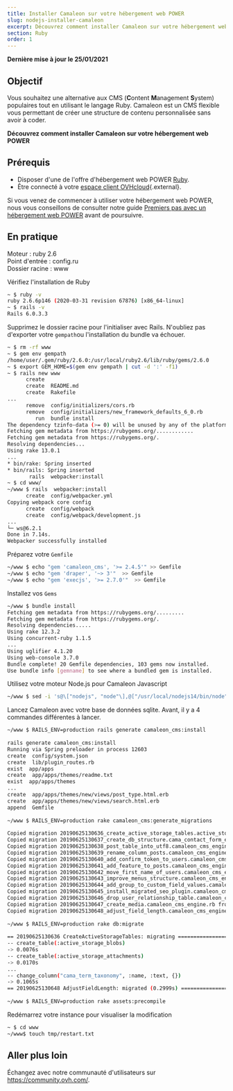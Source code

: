 ```yaml
---
title: Installer Camaleon sur votre hébergement web POWER
slug: nodejs-installer-camaleon
excerpt: Découvrez comment installer Camaleon sur votre hébergement web POWER
section: Ruby
order: 1
---
```


**Dernière mise à jour le 25/01/2021**

## Objectif

Vous souhaitez une alternative aux CMS (**C**ontent **M**anagement **S**ystem) populaires tout en utilisant le langage Ruby. Camaleon est un CMS flexible vous permettant de créer une structure de contenu personnalisée sans avoir à coder.

**Découvrez comment installer Camaleon sur votre hébergement web POWER**

## Prérequis
- Disposer d'une de l'offre d'hébergement web POWER [Ruby](https://labs.ovh.com/managed-ruby).
- Être connecté à votre [espace client OVHcloud](https://www.ovh.com/auth/?action=gotomanager){.external}.

Si vous venez de commencer à utiliser votre hébergement web POWER, nous vous conseillons de consulter notre guide [Premiers pas avec un hébergement web POWER](../premiers-pas-avec-hebergement-web-POWER/) avant de poursuivre.

## En pratique

Moteur : ruby 2.6 <br>
Point d'entrée : config.ru<br>
Dossier racine : www<br>

Vérifiez l'installation de Ruby

```sh
~ $ ruby -v
ruby 2.6.6p146 (2020-03-31 revision 67876) [x86_64-linux]
~ $ rails -v
Rails 6.0.3.3
```

Supprimez le dossier racine pour l'initialiser avec Rails. N'oubliez pas d'exporter votre `gempath`ou l'installation du bundle va échouer.

```sh
~ $ rm -rf www
~ $ gem env gempath
/home/user/.gem/ruby/2.6.0:/usr/local/ruby2.6/lib/ruby/gems/2.6.0
~ $ export GEM_HOME=$(gem env gempath | cut -d ':' -f1)
~ $ rails new www
      create 
      create  README.md
      create  Rakefile
...
      remove  config/initializers/cors.rb
      remove  config/initializers/new_framework_defaults_6_0.rb
         run  bundle install
The dependency tzinfo-data (>= 0) will be unused by any of the platforms Bundler is installing for. Bundler is installing for ruby but the dependency is only for x86-mingw32, x86-mswin32, x64-mingw32, java. To add those platforms to the bundle, run `bundle lock --add-platform x86-mingw32 x86-mswin32 x64-mingw32 java`.
Fetching gem metadata from https://rubygems.org/............
Fetching gem metadata from https://rubygems.org/.
Resolving dependencies...
Using rake 13.0.1
...
* bin/rake: Spring inserted
* bin/rails: Spring inserted
       rails  webpacker:install
~ $ cd www/
~/www $ rails  webpacker:install
      create  config/webpacker.yml
Copying webpack core config
      create  config/webpack
      create  config/webpack/development.js
...
└─ ws@6.2.1
Done in 7.14s.
Webpacker successfully installed 
```

Préparez votre `Gemfile`

```sh
~/www $ echo "gem 'camaleon_cms', '>= 2.4.5'" >> Gemfile
~/www $ echo "gem 'draper', '~> 3'"  >> Gemfile
~/www $ echo "gem 'execjs', '>= 2.7.0'"  >> Gemfile
```

Installez vos `Gems`

```sh
~/www $ bundle install
Fetching gem metadata from https://rubygems.org/.........
Fetching gem metadata from https://rubygems.org/.
Resolving dependencies.....
Using rake 12.3.2
Using concurrent-ruby 1.1.5
...
Using uglifier 4.1.20
Using web-console 3.7.0
Bundle complete! 20 Gemfile dependencies, 103 gems now installed.
Use bundle info [gemname] to see where a bundled gem is installed.
```

Utilisez votre moteur Node.js pour Camaleon Javascript

```sh
~/www $ sed -i 's@\["nodejs", "node"\],@["/usr/local/nodejs14/bin/node"],@' ${GEM_HOME}/gems/execjs-2.7.0/lib/execjs/runtimes.rb
```

Lancez Camaleon avec votre base de données sqlite. Avant, il y a 4 commandes différentes à lancer.

```sh
~/www $ RAILS_ENV=production rails generate camaleon_cms:install
 
rails generate camaleon_cms:install
Running via Spring preloader in process 12603
create  config/system.json
create  lib/plugin_routes.rb
exist  app/apps
create  app/apps/themes/readme.txt
exist  app/apps/themes
...
create  app/apps/themes/new/views/post_type.html.erb
create  app/apps/themes/new/views/search.html.erb
append  Gemfile
 
~/www $ RAILS_ENV=production rake camaleon_cms:generate_migrations
 
Copied migration 20190625130636_create_active_storage_tables.active_storage.rb from active_storage
Copied migration 20190625130637_create_db_structure.cama_contact_form_engine.rb from cama_contact_form_engine
Copied migration 20190625130638_post_table_into_utf8.camaleon_cms_engine.rb from camaleon_cms_engine
Copied migration 20190625130639_rename_column_posts.camaleon_cms_engine.rb from camaleon_cms_engine
Copied migration 20190625130640_add_confirm_token_to_users.camaleon_cms_engine.rb from camaleon_cms_engine
Copied migration 20190625130641_add_feature_to_posts.camaleon_cms_engine.rb from camaleon_cms_engine
Copied migration 20190625130642_move_first_name_of_users.camaleon_cms_engine.rb from camaleon_cms_engine
Copied migration 20190625130643_improve_menus_structure.camaleon_cms_engine.rb from camaleon_cms_engine
Copied migration 20190625130644_add_group_to_custom_field_values.camaleon_cms_engine.rb from camaleon_cms_engine
Copied migration 20190625130645_install_migrated_seo_plugin.camaleon_cms_engine.rb from camaleon_cms_engine
Copied migration 20190625130646_drop_user_relationship_table.camaleon_cms_engine.rb from camaleon_cms_engine
Copied migration 20190625130647_create_media.camaleon_cms_engine.rb from camaleon_cms_engine
Copied migration 20190625130648_adjust_field_length.camaleon_cms_engine.rb from camaleon_cms_engine
 
~/www $ RAILS_ENV=production rake db:migrate
 
== 20190625130636 CreateActiveStorageTables: migrating ========================
-- create_table(:active_storage_blobs)
-> 0.0076s
-- create_table(:active_storage_attachments)
-> 0.0170s
...
-- change_column("cama_term_taxonomy", :name, :text, {})
-> 0.1065s
== 20190625130648 AdjustFieldLength: migrated (0.2999s) =======================
 
~/www $ RAILS_ENV=production rake assets:precompile
```

Redémarrez votre instance pour visualiser la modification 

```sh
~ $ cd www
~/www$ touch tmp/restart.txt
```

## Aller plus loin

Échangez avec notre communauté d'utilisateurs sur <https://community.ovh.com/>.
